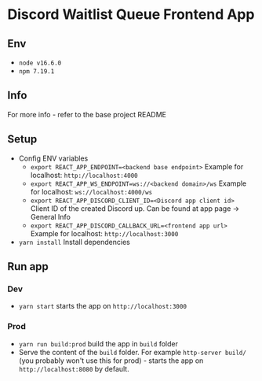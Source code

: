 # Discord Waitlist Queue Frontend App

## Env

- `node v16.6.0`
- `npm 7.19.1`

## Info

For more info - refer to the base project README

## Setup
- Config ENV variables
    - `export REACT_APP_ENDPOINT=<backend base endpoint>` Example for localhost: `http://localhost:4000`
    - `export REACT_APP_WS_ENDPOINT=ws://<backend domain>/ws` Example for localhost: `ws://localhost:4000/ws`
    - `export REACT_APP_DISCORD_CLIENT_ID=<Discord app client id>` Client ID of the created Discord up. Can be found at app page -> General Info 
    - `export REACT_APP_DISCORD_CALLBACK_URL=<frontend app url>` Example for localhost: `http://localhost:3000`
- `yarn install` Install dependencies

## Run app

### Dev
- `yarn start` starts the app on `http://localhost:3000`
### Prod
- `yarn run build:prod` build the app in `build` folder
- Serve the content of the `build` folder. For example `http-server build/` (you probably won't use this for prod) - starts the app on `http://localhost:8080` by default.
